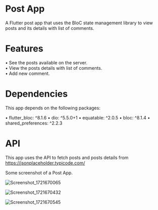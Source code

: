 # Post App

A Flutter post app that uses the BloC state management library to view posts and its details with list of comments.

# Features

• See the posts available on the server.<br />
• View the posts details with list of comments.<br />
• Add new comment.

# Dependencies

This app depends on the following packages:

• flutter_bloc: ^8.1.6 • dio: ^5.5.0+1 • equatable: ^2.0.5 • bloc: ^8.1.4 • shared_preferences: ^2.2.3

# API

This app uses the API to fetch posts and posts details from https://jsonplaceholder.typicode.com/

Some screenshot of a Post App.

![Screenshot_1721670065](https://github.com/user-attachments/assets/c203b9b0-ac91-4de0-b8e3-5e0c60ab5c2b)

![Screenshot_1721670432](https://github.com/user-attachments/assets/cd9c6972-d305-401c-b1af-c55b492386cf)

![Screenshot_1721670545](https://github.com/user-attachments/assets/d17fc71f-9dd7-4ed2-b91a-416b359243a4)
